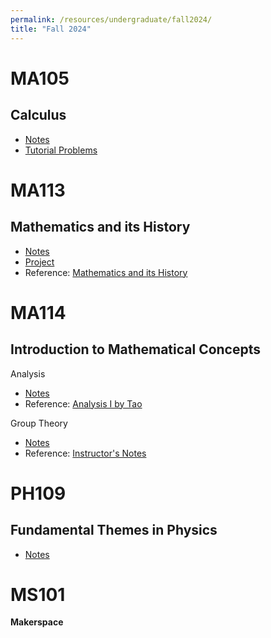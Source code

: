 ```yaml
---
permalink: /resources/undergraduate/fall2024/
title: "Fall 2024"
---
```


MA105
===
**Calculus**
---
- [Notes](https://aarusbhattofficial.github.io/files/undergraduate/fall2024/MA105/MA105_Notes.pdf)
- [Tutorial Problems](https://aarusbhattofficial.github.io/files/undergraduate/fall2024/MA105/MA105_Tutorial.pdf)


MA113
===
**Mathematics and its History**
---
- [Notes](https://aarusbhattofficial.github.io/files/undergraduate/fall2024/MA113/MA113_Notes.pdf)
- [Project](https://aarusbhattofficial.github.io/files/undergraduate/fall2024/MA113/MA113_Presentation.pdf)
- Reference: [Mathematics and its History](https://aarusbhattofficial.github.io/files/undergraduate/fall2024/MA113/Stilwell.pdf)

MA114
===
**Introduction to Mathematical Concepts**
---
Analysis
- [Notes](https://aarusbhattofficial.github.io/files/undergraduate/fall2024/MA114/MA114_Analysis_Notes.pdf)
- Reference: [Analysis I by Tao](https://aarusbhattofficial.github.io/files/undergraduate/fall2024/MA114/Tao_Analysis_I.pdf)

Group Theory
- [Notes](https://aarusbhattofficial.github.io/files/undergraduate/fall2024/MA114/MA114_Group_Theory_Notes.pdf)
- Reference: [Instructor's Notes](https://aarusbhattofficial.github.io/files/undergraduate/fall2024/MA114/MA114_Group_Theory_Reference.pdf)

PH109
===
**Fundamental Themes in Physics**
---
- [Notes](https://aarusbhattofficial.github.io/files/undergraduate/fall2024/PH109/PH109_Notes.pdf)

MS101
===
**Makerspace**